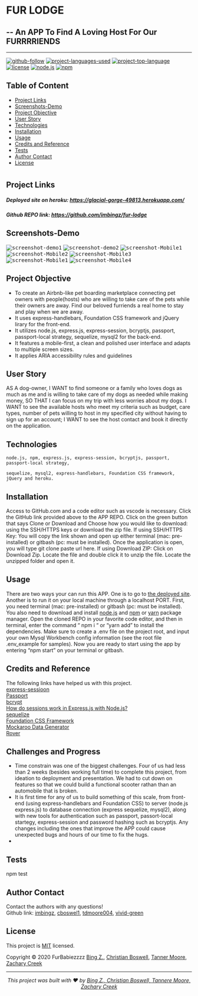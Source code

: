 # FUR LODGE 
## -- An APP To Find A Loving Host For Our FURRRRIENDS
<hr>

  [![github-follow](https://img.shields.io/github/followers/imbingz?label=Follow&logoColor=purple&style=social)](https://github.com/imbingz)
  [![project-languages-used](https://img.shields.io/github/languages/count/imbingz/fur-lodge?color=important)](https://github.com/imbingz/fur-lodge)
  [![project-top-language](https://img.shields.io/github/languages/top/imbingz/fur-lodge?color=blueviolet)](https://github.com/imbingz/fur-lodge)
  [![license](https://img.shields.io/badge/License-MIT-brightgreen.svg)](https://choosealicense.com/licenses/mit/)
  [![node.js](https://img.shields.io/node/v/c?color=pink)](https://nodejs.org/en/)
  [![npm](https://img.shields.io/npm/v/npm?color=blue&logo=npm)](https://www.npmjs.com/package/inquirer)

  ## Table of Content
  * [ Project Links ](#Project-Links)
  * [ Screenshots-Demo ](#Screenshots-Demo)
  * [ Project Objective ](#Project-Objective)
  * [ User Story ](#User-Story)
  * [ Technologies ](#Technologies)
  * [ Installation ](#Installation)
  * [ Usage ](#Usage)
  * [ Credits and Reference ](#Credits-and-Reference)
  * [ Tests ](#Tests)
  * [ Author Contact ](#Author-Contact)
  * [ License ](#License)
  #

  ##  Project Links

  ##### Deployed site on heroku: https://glacial-gorge-49813.herokuapp.com/
  
  ##### Github REPO link:  https://github.com/imbingz/fur-lodge

  ## Screenshots-Demo
  <kbd>![screenshot-demo1](./public/assets/images/demo1.gif)</kbd>
  <kbd>![screenshot-demo2](./public/assets/images/demo2.gif)</kbd>
  <kbd>![screenshot-Mobile1](./public/assets/images/screenshot-mobile-search.png)</kbd>
  <kbd>![screenshot-Mobile2](./public/assets/images/screenshot-mobile-result.png)</kbd>
  <kbd>![screenshot-Mobile3](./public/assets/images/screenshot-mobile-profile.gif)</kbd>
  <kbd>![screenshot-Mobile1](./public/assets/images/screenshot-mobile-booking.png)</kbd>
  <kbd>![screenshot-Mobile4](./public/assets/images/screenshot-mobile-login.gif)</kbd>
  
  ## Project Objective
  * To create an Airbnb-like pet boarding marketplace connecting pet owners with people(hosts) who are willing to take care of the pets while their owners are away. Find our beloved furriends a real home to stay and play when we are away. 
  * It uses express-handlebars, Foundation CSS framework and jQuery lirary for the front-end.
  * It utilizes node.js, express.js, express-session, bcryptjs, passport, passport-local strategy, sequelize, mysql2 for the back-end. 
  * It features a mobile-first, a clean and polished user interface and adapts to multiple screen sizes.
  * It applies ARIA accessibility rules and guidelines
  
  ## User Story
  AS A dog-owner, I WANT to find someone or a family who loves dogs as much as me and is willing to take care of my dogs as needed while making money, SO THAT I can focus on my trip with less worries about my dogs. I WANT to see the available hosts who meet my criteria such as budget, care types, number of pets willing to host in my specified city without having to sign up for an account; I WANT to see the host contact and book it directly on the application. 


  ## Technologies 
  ```
  node.js, npm, express.js, express-session, bcryptjs, passport, passport-local strategy,
  ```
   ```
 sequelize, mysql2, express-handlebars, Foundation CSS framework, jQuery and heroku. 
  ```
  
  ## Installation
  Access to GitHub.com and a code editor such as vscode is necessary. Click the GitHub link provided above to the APP REPO. Click on the green button that says Clone or Download and Choose how you would like to download: using the SSH/HTTPS keys or download the zip file. If using SSH/HTTPS Key: You will copy the link shown and open up either terminal (mac: pre-installed) or gitbash (pc: must be installed). Once the application is open, you will type git clone paste url here. If using Download ZIP: Click on Download Zip. Locate the file and double click it to unzip the file. Locate the unzipped folder and open it. 

  ## Usage 
  There are two ways your can run this APP. One is to go to [the deployed site](https://glacial-gorge-49813.herokuapp.com/). Another is to run it on your local machine through a localhost PORT. First, you need terminal (mac: pre-installed) or gitbash (pc: must be installed). You also need to download and install [node.js](https://nodejs.org/en/) and [npm](www.npmjs.com) or [yarn](https://yarnpkg.com/) package manager. Open the cloned REPO in your favorite code editor, and then in terminal, enter the command “ npm i “ or “yarn add”  to install the dependencies. Make sure to create a .env file on the project root, and input your own Mysql Workbench config information (see the root file .env_example for samples). Now you are ready to start using  the app by entering “npm start” on your terminal or gitbash. 

  
  ## Credits and Reference
  The following links have helped us with this project. <br> [express-sessioon](https://www.npmjs.com/package/express-session) <br>  [Passport](http://www.passportjs.org/) <br>  [bcrypt](https://www.npmjs.com/package/bcryptjs) <br>  [How do sessions work in Express.js with Node.js?](https://stackoverflow.com/questions/5522020/how-do-sessions-work-in-express-js-with-node-js) <br> [sequelize](https://sequelize.org/master/index.html)  <br> [Foundation CSS Framework](https://get.foundation/) <br> [Mockaroo Data Generator](https://mockaroo.com/) <br> [Rover](https://www.rover.com/account/profile/details/)


  ## Challenges and Progress
  * Time constrain was one of the biggest challenges. Four of us had less than 2 weeks (besides working full time) to complete this project, from ideation to deployment and presentation. We had to cut down on features so that we could build a functional scooter rathan than an automobile that is broken. 
  * It is first time for any of us to build something of this scale, from front-end (using express-handlebars and Foundation CSS) to server (node.js express.js) to database connection (express sequelize, mysql2), along with new tools for authentication such as passport, passort-local startegy, express-session and password hashing such as bcryptjs. Any changes including the ones that improve the APP could cause unexpected bugs and hours of our time to fix the hugs. 
  * 


  ## Tests
  npm test

  ## Author Contact
  Contact the authors with any questions!<br>
  Github link: [imbingz](https://github.com/imbingz), [cboswel1](https://github.com/cboswel1), [tdmoore004](https://github.com/tdmoore004),  [vivid-green](https://github.com/vivid-green)<br>

  ## License
  This project is [MIT](https://choosealicense.com/licenses/mit/) licensed.<br />

   Copyright © 2020 FurBabiezzzz [Bing Z.](https://imbingz.github.io/Responsive-Website-Portfolio/), [Christian Boswell](https://github.com/cboswel1), [Tanner Moore](https://github.com/tdmoore004), [Zachary Creek](https://github.com/vivid-green)

  <hr>
  <p align='center'><i>
  This project was built with ❤️ by <a href="https://imbingz.github.io/Responsive-Website-Portfolio/"> Bing Z., </a> <a href="https://github.com/cboswel1"> Christian Boswell, </a><a href="https://github.com/tdmoore004"> Tannere Moore, </a><a href="https://github.com/vivid-green"> Zachary Creek</a>
</i></p>


